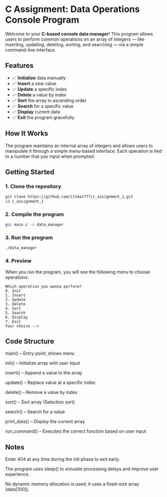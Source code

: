 # C Assignment: Data Operations Console Program

Welcome to your **C-based console data manager**! This program allows users to perform common operations on an array of integers — like inserting, updating, deleting, sorting, and searching — via a simple command-line interface.

## Features

- ✅ **Initialize** data manually
- ✅ **Insert** a new value
- ✅ **Update** a specific index
- ✅ **Delete** a value by index
- ✅ **Sort** the array in ascending order
- ✅ **Search** for a specific value
- ✅ **Display** current data
- ✅ **Exit** the program gracefully

## How It Works

The program maintains an internal array of integers and allows users to manipulate it through a simple menu-based interface. Each operation is tied to a number that you input when prompted.

## Getting Started

### 1. Clone the repository
```bash
git clone https://github.com/itzmac777/c_assignment_1.git
cd c_assignment_1
```
### 2. Compile the program
```bash
gcc main.c -o data_manager
```
### 3. Run the program
```bash
./data_manager
```
### 4. Preview
When you run the program, you will see the following menu to choose operations:

```plaintext
Which operation you wanna perform?
0. Init
1. Insert
2. Update
3. Delete
4. Sort
5. Search
6. Display
7. Exit
Your choice -->
```

## Code Structure

main() – Entry point, shows menu

init() – Initialize array with user input

insert() – Append a value to the array

update() – Replace value at a specific index

delete() – Remove a value by index

sort() – Sort array (Selection sort)

search() – Search for a value

print_data() – Display the current array

run_command() – Executes the correct function based on user input

## Notes

Enter 404 at any time during the init phase to exit early.

The program uses sleep() to simulate processing delays and improve user experience.

No dynamic memory allocation is used; it uses a fixed-size array (data[100]).
